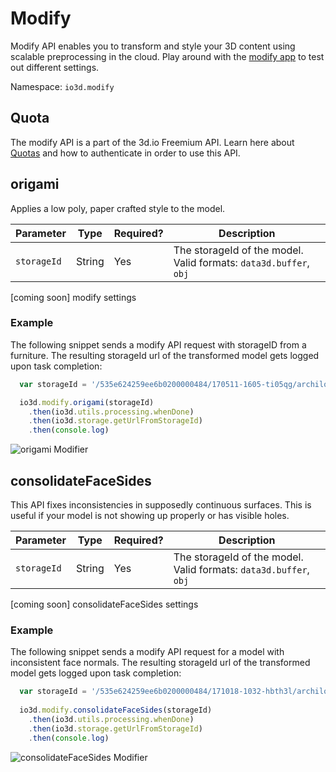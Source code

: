 # Modify

Modify API enables you to transform and style your 3D content using scalable preprocessing in the cloud.
Play around with the [modify app](https://modify.3d.io) to test out different settings.

Namespace: `io3d.modify`

## Quota

The modify API is a part of the 3d.io Freemium API. Learn here about [Quotas](https://3d.io/docs/api/1/authentication.html)
and how to authenticate in order to use this API.

## origami

Applies a low poly, paper crafted style to the model.

| Parameter | Type | Required? | Description |
| --- | --- | --- | --- |
| `storageId` | String | Yes | The storageId of the model. Valid formats: `data3d.buffer`, `obj` |

[coming soon] modify settings

### Example

The following snippet sends a modify API request with storageID from a furniture.
The resulting storageId url of the transformed model gets logged upon task completion:

```javascript
  var storageId = '/535e624259ee6b0200000484/170511-1605-ti05qg/archilogic_2017-05-11_16-05-27_vNIa8r.gz.data3d.buffer'

  io3d.modify.origami(storageId)
    .then(io3d.utils.processing.whenDone)
    .then(io3d.storage.getUrlFromStorageId)
    .then(console.log)
```

![origami Modifier](https://storage.3d.io/535e624259ee6b0200000484/2017-10-19_9-44_i7TkMp/modify.png)


## consolidateFaceSides

This API fixes inconsistencies in supposedly continuous surfaces. This is useful if your model is not showing up properly or has visible holes.

| Parameter | Type | Required? | Description |
| --- | --- | --- | --- |
| `storageId` | String | Yes | The storageId of the model. Valid formats: `data3d.buffer`, `obj` |

[coming soon] consolidateFaceSides settings


### Example

The following snippet sends a modify API request for a model with inconsistent face normals.
The resulting storageId url of the transformed model gets logged upon task completion:

```javascript
  var storageId = '/535e624259ee6b0200000484/171018-1032-hbth3l/archilogic_2017-10-18_10-32-30_ME3Aah.gz.data3d.buffer'
  
  io3d.modify.consolidateFaceSides(storageId)
    .then(io3d.utils.processing.whenDone)
    .then(io3d.storage.getUrlFromStorageId)
    .then(console.log)
```

![consolidateFaceSides Modifier](https://storage.3d.io/535e624259ee6b0200000484/2017-10-18_23-4_1Dg9G4/consolidate.png)

